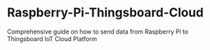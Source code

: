 # Raspberry-Pi-Thingsboard-Cloud
Comprehensive guide on how to send data from Raspberry Pi to Thingsboard IoT Cloud Platform
